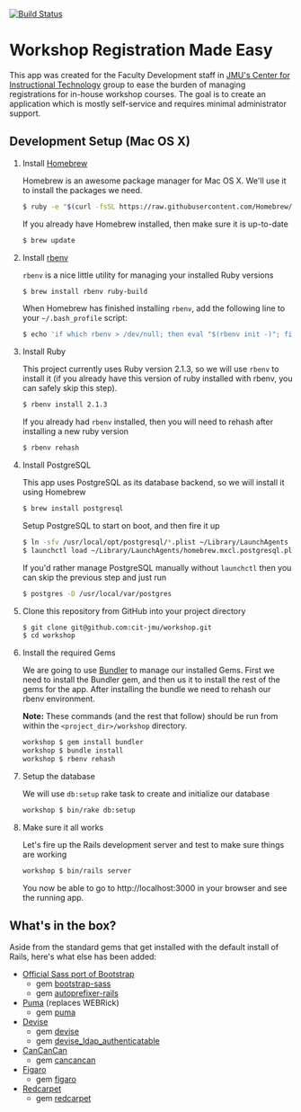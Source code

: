 [![Build Status](https://travis-ci.org/cit-jmu/workshop.svg?branch=master)](https://travis-ci.org/cit-jmu/workshop)
# Workshop Registration Made Easy

This app was created for the Faculty Development staff in [JMU's Center for Instructional Technology](http://cit.jmu.edu/) group to ease the burden of managing registrations for in-house workshop courses.  The goal is to create an application which is mostly self-service and requires minimal administrator support.

## Development Setup (Mac OS X)

1. Install [Homebrew](http://brew.sh/)

   Homebrew is an awesome package manager for Mac OS X.  We'll use it to install the packages we need.

   ~~~ sh
   $ ruby -e "$(curl -fsSL https://raw.githubusercontent.com/Homebrew/install/master/install)"
   ~~~

   If you already have Homebrew installed, then make sure it is up-to-date

   ~~~ sh
   $ brew update
   ~~~

2. Install [rbenv](https://github.com/sstephenson/rbenv)

   `rbenv` is a nice little utility for managing your installed Ruby versions

   ~~~ sh
   $ brew install rbenv ruby-build
   ~~~

   When Homebrew has finished installing `rbenv`, add the following line to your `~/.bash_profile` script:

   ~~~ sh
   $ echo 'if which rbenv > /dev/null; then eval "$(rbenv init -)"; fi' >> ~/.bash_profile
   ~~~

3. Install Ruby

   This project currently uses Ruby version 2.1.3, so we will use `rbenv` to install it (if you already have this version of ruby installed with rbenv, you can safely skip this step).

   ~~~ sh
   $ rbenv install 2.1.3
   ~~~

   If you already had `rbenv` installed, then you will need to rehash after installing a new ruby version

   ~~~ sh
   $ rbenv rehash
   ~~~

4. Install PostgreSQL

   This app uses PostgreSQL as its database backend, so we will install it using Homebrew

   ~~~ sh
   $ brew install postgresql
   ~~~

   Setup PostgreSQL to start on boot, and then fire it up

   ~~~ sh
   $ ln -sfv /usr/local/opt/postgresql/*.plist ~/Library/LaunchAgents
   $ launchctl load ~/Library/LaunchAgents/homebrew.mxcl.postgresql.plist
   ~~~

   If you'd rather manage PostgreSQL manually without `launchctl` then you can skip the previous step and just run

   ~~~ sh
   $ postgres -D /usr/local/var/postgres
   ~~~


5. Clone this repository from GitHub into your project directory

   ~~~ sh
   $ git clone git@github.com:cit-jmu/workshop.git
   $ cd workshop
   ~~~

6. Install the required Gems

   We are going to use [Bundler](http://bundler.io/) to manage our installed Gems.  First we need to install the Bundler gem, and then us it to install the rest of the gems for the app.  After installing the bundle we need to rehash our rbenv environment.

   **Note:** These commands (and the rest that follow) should be run from within the `<project_dir>/workshop` directory.

   ~~~ sh
   workshop $ gem install bundler
   workshop $ bundle install
   workshop $ rbenv rehash
   ~~~

7. Setup the database

   We will use `db:setup` rake task to create and initialize our database

   ~~~ sh
   workshop $ bin/rake db:setup
   ~~~

8. Make sure it all works

   Let's fire up the Rails development server and test to make sure things are working

   ~~~ sh
   workshop $ bin/rails server
   ~~~

   You now be able to go to http://localhost:3000 in your browser and see the running app.

## What's in the box?

Aside from the standard gems that get installed with the default install of Rails, here's what else has been added:

* [Official Sass port of Bootstrap](http://getbootstrap.com/css/#sass)
  * gem [bootstrap-sass](https://rubygems.org/gems/bootstrap-sass)
  * gem [autoprefixer-rails](https://rubygems.org/gems/autoprefixer-rails)
* [Puma](http://puma.io/) (replaces WEBRick)
  * gem [puma](https://rubygems.org/gems/puma)
* [Devise](https://github.com/plataformatec/devise)
  * gem [devise](https://rubygems.org/gems/devise)
  * gem [devise_ldap_authenticatable](https://rubygems.org/gems/devise_ldap_authenticatable)
* [CanCanCan](https://github.com/CanCanCommunity/cancancan)
  * gem [cancancan](https://rubygems.org/gems/cancancan)
* [Figaro](https://github.com/laserlemon/figaro)
  * gem [figaro](https://rubygems.org/gems/figaro)
* [Redcarpet](https://github.com/vmg/redcarpet)
  * gem [redcarpet](https://rubygems.org/gems/redcarpet)
